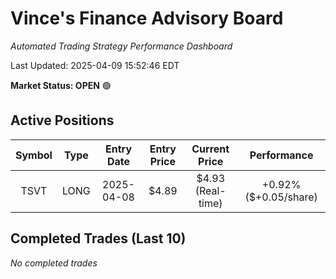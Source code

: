 # Vince's Finance Advisory Board

*Automated Trading Strategy Performance Dashboard*

Last Updated: 2025-04-09 15:52:46 EDT

**Market Status: OPEN** 🟢

## Active Positions

| Symbol | Type | Entry Date | Entry Price | Current Price | Performance |
|:------:|:----:|:----------:|:----------:|:------------:|:-----------:|
| TSVT | LONG | 2025-04-08 | $4.89 | $4.93 (Real-time) | +0.92% ($+0.05/share) |

## Completed Trades (Last 10)

*No completed trades*